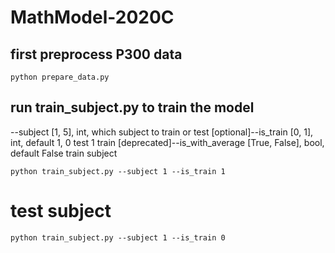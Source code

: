 # MathModel-2020C

## first preprocess P300 data
```
python prepare_data.py
```

## run train_subject.py to train the model
--subject [1, 5], int, which subject to train or test
[optional]--is_train [0, 1], int, default 1, 0 test 1 train
[deprecated]--is_with_average [True, False], bool, default False
train subject
```
python train_subject.py --subject 1 --is_train 1
```

# test subject
```
python train_subject.py --subject 1 --is_train 0
```
